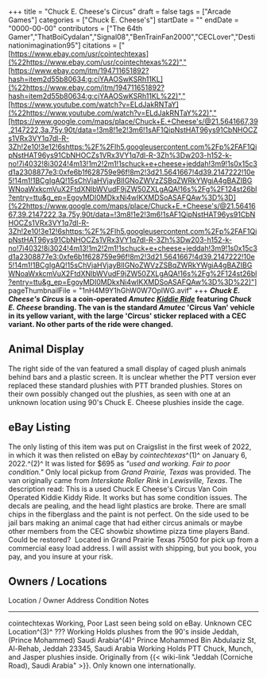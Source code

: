 +++
title = "Chuck E. Cheese's Circus"
draft = false
tags = ["Arcade Games"]
categories = ["Chuck E. Cheese's"]
startDate = ""
endDate = "0000-00-00"
contributors = ["The 64th Gamer","ThatBoiCydalan","Signal08","BenTrainFan2000","CECLover","Destinationimagination95"]
citations = ["[https://www.ebay.com/usr/cointechtexas](%22https://www.ebay.com/usr/cointechtexas%22)","[https://www.ebay.com/itm/194711651892?hash=item2d55b80634:g:ciYAAOSwKSRh11KL](%22https://www.ebay.com/itm/194711651892?hash=item2d55b80634:g:ciYAAOSwKSRh11KL%22)","[https://www.youtube.com/watch?v=ELdJakRNTaY](%22https://www.youtube.com/watch?v=ELdJakRNTaY%22)","[https://www.google.com/maps/place/Chuck+E.+Cheese's/@21.5641667,39.2147222,3a,75y,90t/data=!3m8!1e2!3m6!1sAF1QipNstHAT96ys91CbNHOCZs1VRx3VY1q7dl-R-3Zh!2e10!3e12!6shttps:%2F%2Flh5.googleusercontent.com%2Fp%2FAF1QipNstHAT96ys91CbNHOCZs1VRx3VY1q7dl-R-3Zh%3Dw203-h152-k-no!7i4032!8i3024!4m13!1m2!2m1!1schuck+e+cheese+jeddah!3m9!1s0x15c3d1a2308877e3:0xfe6b1f628759e96f!8m2!3d21.5641667!4d39.2147222!10e5!14m1!1BCgIgAQ!15sChVjaHVjayBlIGNoZWVzZSBqZWRkYWgiA4gBAZIBGWNoaWxkcmVuX2FtdXNlbWVudF9jZW50ZXLgAQA!16s%2Fg%2F124st26bl?entry=ttu&g_ep=EgoyMDI0MDkxNi4wIKXMDSoASAFQAw%3D%3D](%22https://www.google.com/maps/place/Chuck+E.+Cheese's/@21.5641667,39.2147222,3a,75y,90t/data=!3m8!1e2!3m6!1sAF1QipNstHAT96ys91CbNHOCZs1VRx3VY1q7dl-R-3Zh!2e10!3e12!6shttps:%2F%2Flh5.googleusercontent.com%2Fp%2FAF1QipNstHAT96ys91CbNHOCZs1VRx3VY1q7dl-R-3Zh%3Dw203-h152-k-no!7i4032!8i3024!4m13!1m2!2m1!1schuck+e+cheese+jeddah!3m9!1s0x15c3d1a2308877e3:0xfe6b1f628759e96f!8m2!3d21.5641667!4d39.2147222!10e5!14m1!1BCgIgAQ!15sChVjaHVjayBlIGNoZWVzZSBqZWRkYWgiA4gBAZIBGWNoaWxkcmVuX2FtdXNlbWVudF9jZW50ZXLgAQA!16s%2Fg%2F124st26bl?entry=ttu&g_ep=EgoyMDI0MDkxNi4wIKXMDSoASAFQAw%3D%3D%22)"]
pageThumbnailFile = "1nH4M9Y1hGhW0W7OplWG.avif"
+++
***Chuck E. Cheese's Circus* is a coin-operated *Amutec* *[Kiddie Ride](https://en.wikipedia.org/wiki/Kiddie_ride)* featuring *Chuck E. Cheese* branding.
The van is the standard *Amutec* 'Circus Van' vehicle in its yellow variant, with the large 'Circus' sticker replaced with a CEC variant. No other parts of the ride were changed.**

## Animal Display

The right side of the van featured a small display of caged plush animals behind bars and a plastic screen. It is unclear whether the PTT version ever replaced these standard plushies with PTT branded plushies. Stores on their own possibly changed out the plushies, as seen with one at an unknown location using 90's Chuck E. Cheese plushies inside the cage.

## eBay Listing

The only listing of this item was put on Craigslist in the first week of 2022, in which it was then relisted on eBay by *cointechtexas*^(1)^ on January 6, 2022.^(2)^ It was listed for $695 as *"used and working. Fair to poor condition."* Only local pickup from *Grand Prairie, Texas* was provided. The van originally came from *Interskate Roller Rink* in *Lewisville, Texas*.
The description read:
This is a used Chuck E Cheese's Circus Van Coin Operated Kiddie Kiddy Ride. It works but has some condition issues. The decals are pealing, and the head light plastics are broke. There are small chips in the fiberglass and the paint is not perfect. On the side used to be jail bars making an animal cage that had either circus animals or maybe other members from the CEC showbiz showtime pizza time players Band. Could be restored?  Located in Grand Prairie Texas 75050 for pick up from a commercial easy load address. I will assist with shipping, but you book, you pay, and you insure at your risk.

## Owners / Locations

  Location / Owner                              Address                                                                  Condition       Notes
  --------------------------------------------- ------------------------------------------------------------------------ --------------- -------------------------------------------------------------------------------------------------------------------------------------------------------------------
  cointechtexas                                                                                                          Working, Poor   Last seen being sold on eBay.
  Unknown CEC Location^(3)^                     ???                                                                      Working         Holds plushes from the 90's inside
  Jeddah, (Prince Mohammed) Saudi Arabia^(4)^   Prince Mohammed Bin Abdulaziz St, Al-Rehab, Jeddah 23345, Saudi Arabia   Working         Holds PTT Chuck, Munch, and Jasper plushies inside. Originally from {{< wiki-link "Jeddah (Corniche Road), Saudi Arabia" >}}. Only known one internationally.
